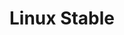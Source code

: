 ---
parent_project: linux
permalink: /engineering/projects/linux/linux-stable/
project_link_name: linux-stable
project_stats: 'true'
project_url: https://git.kernel.org/cgit/linux/kernel/git/stable/linux-stable.git/commit/?id=
title: Linux Stable
image: /assets/images/projects/kernel.png
---